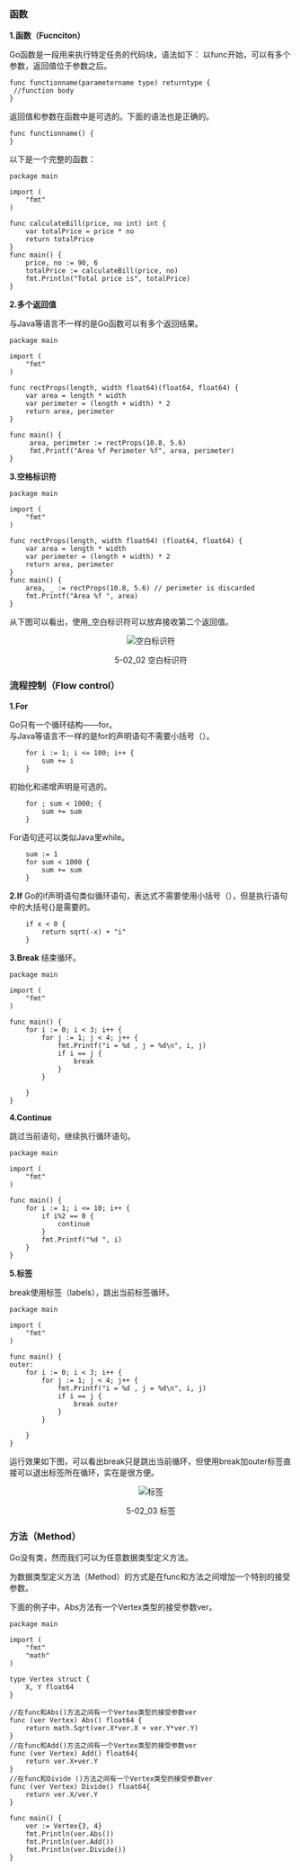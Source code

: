 ### 函数
**1.函数（Fucnciton）**

Go函数是一段用来执行特定任务的代码块，语法如下：
以func开始，可以有多个参数，返回值位于参数之后。

```
func functionname(parametername type) returntype {  
 //function body
}
```
返回值和参数在函数中是可选的。下面的语法也是正确的。
```
func functionname() {  
}
```
以下是一个完整的函数：
```
package main

import (  
    "fmt"
)

func calculateBill(price, no int) int {  
    var totalPrice = price * no
    return totalPrice
}
func main() {  
    price, no := 90, 6
    totalPrice := calculateBill(price, no)
    fmt.Println("Total price is", totalPrice)
}
```
**2.多个返回值**

与Java等语言不一样的是Go函数可以有多个返回结果。
```
package main

import (  
    "fmt"
)

func rectProps(length, width float64)(float64, float64) {  
    var area = length * width
    var perimeter = (length + width) * 2
    return area, perimeter
}

func main() {  
     area, perimeter := rectProps(10.8, 5.6)
     fmt.Printf("Area %f Perimeter %f", area, perimeter) 
}
```
**3.空格标识符**
```
package main

import (  
    "fmt"
)

func rectProps(length, width float64) (float64, float64) {  
    var area = length * width
    var perimeter = (length + width) * 2
    return area, perimeter
}
func main() {  
    area, _ := rectProps(10.8, 5.6) // perimeter is discarded
    fmt.Printf("Area %f ", area)
}

```
从下图可以看出，使用_空白标识符可以放弃接收第二个返回值。
<div align=center>


![空白标识符](./pic/auto/image087.jpg) 

5-02_02 空白标识符
</div>

### 流程控制（Flow control）

**1.For**

Go只有一个循环结构——for。  
与Java等语言不一样的是for的声明语句不需要小括号（）。
```
	for i := 1; i <= 100; i++ {
		sum += i
	}
```
初始化和递增声明是可选的。
```
	for ; sum < 1000; {
		sum += sum
	}
```
For语句还可以类似Java里while。
```
	sum := 1
	for sum < 1000 {
		sum += sum
	}
```
**2.If**
Go的if声明语句类似循环语句，表达式不需要使用小括号（），但是执行语句中的大括号{}是需要的。

```
	if x < 0 {
		return sqrt(-x) + "i"
	}
```

**3.Break**
结束循环。
```
package main

import (  
    "fmt"
)

func main() {  
    for i := 0; i < 3; i++ {
        for j := 1; j < 4; j++ {
            fmt.Printf("i = %d , j = %d\n", i, j)
            if i == j {
                break
            }
        }

    }
}
```

**4.Continue**

跳过当前语句，继续执行循环语句。
```
package main

import (  
    "fmt"
)

func main() {  
    for i := 1; i <= 10; i++ {
        if i%2 == 0 {
            continue
        }
        fmt.Printf("%d ", i)
    }
}
```

**5.标签**

break使用标签（labels），跳出当前标签循环。
```
package main

import (  
    "fmt"
)

func main() {  
outer:  
    for i := 0; i < 3; i++ {
        for j := 1; j < 4; j++ {
            fmt.Printf("i = %d , j = %d\n", i, j)
            if i == j {
                break outer
            }
        }

    }
}
```
运行效果如下图，可以看出break只是跳出当前循环，但使用break加outer标签直接可以退出标签所在循环，实在是很方便。

<div align=center>


![标签](./pic/auto/image088.jpg) 

5-02_03 标签
</div>

### 方法（Method）

Go没有类，然而我们可以为任意数据类型定义方法。

为数据类型定义方法（Method）的方式是在func和方法之间增加一个特别的接受参数。

下面的例子中，Abs方法有一个Vertex类型的接受参数ver。

```
package main

import (
	"fmt"
	"math"
)

type Vertex struct {
	X, Y float64
}

//在func和Abs()方法之间有一个Vertex类型的接受参数ver
func (ver Vertex) Abs() float64 {
	return math.Sqrt(ver.X*ver.X + ver.Y*ver.Y)
}
//在func和Add()方法之间有一个Vertex类型的接受参数ver
func (ver Vertex) Add() float64{
	return ver.X+ver.Y
}
//在func和Divide ()方法之间有一个Vertex类型的接受参数ver
func (ver Vertex) Divide() float64{
	return ver.X/ver.Y
}

func main() {
	ver := Vertex{3, 4}
	fmt.Println(ver.Abs())
	fmt.Println(ver.Add())
	fmt.Println(ver.Divide())
}
```